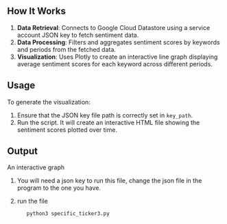 ## How It Works
1. **Data Retrieval**: Connects to Google Cloud Datastore using a service account JSON key to fetch sentiment data.
2. **Data Processing**: Filters and aggregates sentiment scores by keywords and periods from the fetched data.
3. **Visualization**: Uses Plotly to create an interactive line graph displaying average sentiment scores for each keyword across different periods.



## Usage
To generate the visualization:
1. Ensure that the JSON key file path is correctly set in `key_path`.
2. Run the script. It will create an interactive HTML file showing the sentiment scores plotted over time.

## Output
An interactive graph



1. You will need a json key to run this file, change the json file in the program to the one you have.

2. run the file

          python3 specific_ticker3.py
